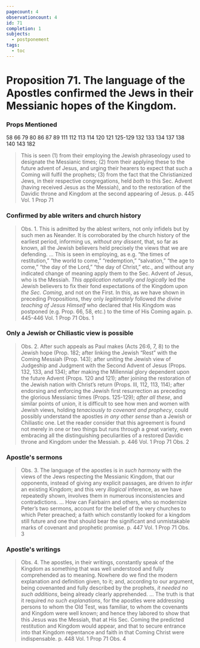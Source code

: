 ```yaml
---
pagecount: 4
observationcount: 4
id: 71
completion: 1
subjects:
  - postponement
tags:
  - toc
---
```

# Proposition 71. The language of the Apostles confirmed the Jews in their Messianic hopes of the Kingdom.

### Props Mentioned
58 66 79 80 86 87 89 111 112 113 114 120 121 125-129 132 133 134 137 138 140 143 182 

>This is seen (1) from their employing the Jewish phraseology used to designate the Messianic times; (2) from their applying these to the future advent of Jesus, and urging their hearers to expect that such a Coming will fulfil the prophets; (3) from the fact that the Christianized Jews, in their respective congregations, held *both* to this Sec. Advent (having received Jesus as the Messiah), and to the restoration of the Davidic throne and Kingdom at the second appearing of Jesus.
>p. 445 Vol. 1 Prop 71
### Confirmed by able writers and church history
>Obs. 1. This is admitted by the ablest writers, not only infidels but by such men as Neander. It is corroborated by the church history of the earliest period, informing us, *without any dissent*, that, so far as known, all the Jewish believers held precisely the views that we are defending.
>...
>This is seen in employing, as e.g. “the times of restitution,” “the world to come,” “redemption,” “salvation,” “the age to come,” “the day of the Lord,” “the day of Christ,” etc., and without any indicated change of meaning apply them to the Sec. Advent of Jesus, who is the Messiah. *This application naturally and logically* led the Jewish believers to fix their fond expectations of the Kingdom upon *the Sec. Coming*, and not on the First. In this, as we have shown in preceding Propositions, they only *legitimately* followed *the divine teaching of Jesus Himself* who declared that His Kingdom was postponed (e.g. Prop. 66, 58, etc.) to the time of His Coming again.
>p. 445-446 Vol. 1 Prop 71 Obs. 1
### Only a Jewish or Chiliastic view is possible
>Obs. 2. After such appeals as Paul makes (Acts 26:6, 7, 8) to the Jewish hope (Prop. 182; after linking the Jewish “Rest” with the Coming Messiah (Prop. 143); after uniting the Jewish view of Judgeship and Judgment with the Second Advent of Jesus (Props. 132, 133, and 134); after making the Millennial glory dependent upon the future Advent (Props. 120 and 121); after joining the restoration of the Jewish nation with Christ’s return (Props. Ill, 112, 113, 114); after endorsing and enforcing the Jewish first resurrection as preceding the glorious Messianic times (Props. 125-129); *after all these*, and similar points of union, it is difficult to see how men and women with Jewish views, holding *tenaciously to covenant and prophecy*, could possibly understand the apostles *in any other sense* than a Jewish or Chiliastic one. Let the reader consider that this agreement is found not merely in one or two things but runs through a great variety, even embracing all the distinguishing peculiarities of a restored Davidic throne and Kingdom under the Messiah.
>p. 446 Vol. 1 Prop 71 Obs. 2
### Apostle's sermons
>Obs. 3. The language of the apostles is in *such harmony* with the views of the Jews respecting the Messianic Kingdom, that our opponents, instead of giving any explicit passages, are driven *to infer* an existing Kingdom; and this very *illogical* inference, as we have repeatedly shown, involves them in numerous inconsistencies and contradictions.
>...
>How can Fairbairn and others, who so modernize Peter’s two sermons, account for the belief of the very churches to which Peter preached; a faith which constantly looked for a kingdom still future and one that should bear the significant and unmistakable marks of covenant and prophetic promise.
>p. 447 Vol. 1 Prop 71 Obs. 3
### Apostle's writings
>Obs. 4. The apostles, in their writings, constantly speak of the Kingdom as something that was well understood and fully comprehended as to meaning. Nowhere do we find the modern explanation and definition given, to it; and, according to our argument, being covenanted and fully described by the prophets, *it needed no such additions*, being already clearly apprehended.
>...
>The truth is that it required *no such explanations*, for the apostles were addressing persons to whom the Old Test, was familiar, to whom the covenants and Kingdom were well known; and hence they labored to show that this Jesus was the Messiah, that at His Sec. Coming the predicted restitution and Kingdom would appear, and that to secure entrance into that Kingdom repentance and faith in that Coming Christ were indispensable.
>p. 448 Vol. 1 Prop 71 Obs. 4